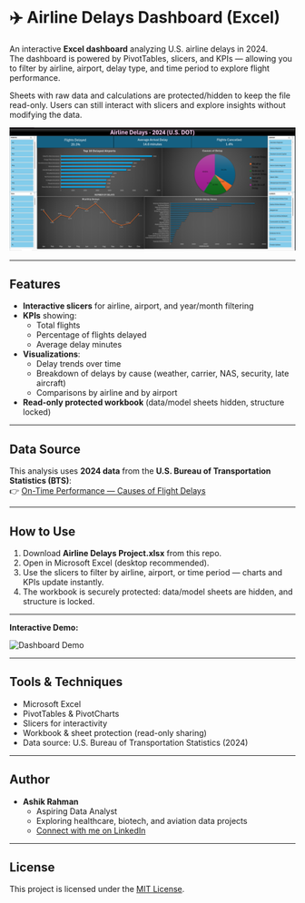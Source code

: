# ✈️ Airline Delays Dashboard (Excel)

An interactive **Excel dashboard** analyzing U.S. airline delays in 2024.  
The dashboard is powered by PivotTables, slicers, and KPIs — allowing you to filter by airline, airport, delay type, and time period to explore flight performance.

Sheets with raw data and calculations are protected/hidden to keep the file read-only. Users can still interact with slicers and explore insights without modifying the data.

![Dashboard Preview](assets/Dashboard-Screenshot.png)

---

##  Features

- **Interactive slicers** for airline, airport, and year/month filtering  
- **KPIs** showing:
  - Total flights  
  - Percentage of flights delayed  
  - Average delay minutes  
- **Visualizations**:
  - Delay trends over time  
  - Breakdown of delays by cause (weather, carrier, NAS, security, late aircraft)  
  - Comparisons by airline and by airport  
- **Read-only protected workbook** (data/model sheets hidden, structure locked)  

---

##  Data Source

This analysis uses **2024 data** from the **U.S. Bureau of Transportation Statistics (BTS)**:  
👉 [On-Time Performance — Causes of Flight Delays](https://www.transtats.bts.gov/ot_delay/ot_delaycause1.asp)  

---

##  How to Use

1. Download **Airline Delays Project.xlsx** from this repo.  
2. Open in Microsoft Excel (desktop recommended).  
3. Use the slicers to filter by airline, airport, or time period — charts and KPIs update instantly.  
4. The workbook is securely protected: data/model sheets are hidden, and structure is locked.  

---

**Interactive Demo:**

![Dashboard Demo](assets/Dashboard-GIF.gif)

---

##  Tools & Techniques

- Microsoft Excel  
- PivotTables & PivotCharts  
- Slicers for interactivity  
- Workbook & sheet protection (read-only sharing)  
- Data source: U.S. Bureau of Transportation Statistics (2024)  

---

##  Author

- **Ashik Rahman**  
  - Aspiring Data Analyst
  - Exploring healthcare, biotech, and aviation data projects  
  - [Connect with me on LinkedIn](https://www.linkedin.com/in/ashik-rahman-998364379/)  

---

##  License

This project is licensed under the [MIT License](LICENSE).
